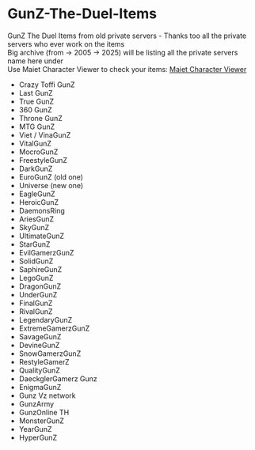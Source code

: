 # GunZ-The-Duel-Items
GunZ The Duel Items from old private servers - Thanks too all the private servers who ever work on the items <br>
Big archive (from -> 2005 -> 2025) will be listing all the private servers name here under <br>
Use Maiet Character Viewer to check your items: [Maiet Character Viewer](https://github.com/WhyWolfie/GunZ-The-Duel/blob/master/Tools/elu/Maiet%20Character%20Viewer(english).zip)

- Crazy Toffi GunZ
- Last GunZ
- True GunZ
- 360 GunZ
- Throne GunZ
- MTG GunZ
- Viet / VinaGunZ
- VitalGunZ
- MocroGunZ
- FreestyleGunZ
- DarkGunZ
- EuroGunZ (old one)
- Universe (new one)
- EagleGunZ
- HeroicGunZ
- DaemonsRing
- AriesGunZ
- SkyGunZ
- UltimateGunZ
- StarGunZ
- EvilGamerzGunZ
- SolidGunZ
- SaphireGunZ
- LegoGunZ
- DragonGunZ
- UnderGunZ
- FinalGunZ
- RivalGunZ
- LegendaryGunZ
- ExtremeGamerzGunZ
- SavageGunZ
- DevineGunZ
- SnowGamerzGunZ
- RestyleGamerZ
- QualityGunZ
- DaeckglerGamerz Gunz
- EnigmaGunZ
- Gunz Vz network
- GunzArmy
- GunzOnline TH
- MonsterGunZ
- YearGunZ
- HyperGunZ
